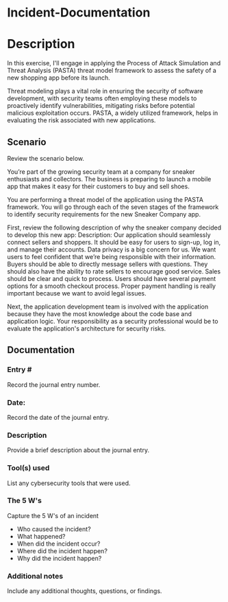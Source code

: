 # Incident-Documentation
<h1>Description</h1>

In this exercise, I'll engage in applying the Process of Attack Simulation and Threat Analysis (PASTA) threat model framework to assess the safety of a new shopping app before its launch.

Threat modeling plays a vital role in ensuring the security of software development, with security teams often employing these models to proactively identify vulnerabilities, mitigating risks before potential malicious exploitation occurs. PASTA, a widely utilized framework, helps in evaluating the risk associated with new applications.

<h2>Scenario</h2>

Review the scenario below.

You’re part of the growing security team at a company for sneaker enthusiasts and collectors. The business is preparing to launch a mobile app that makes it easy for their customers to buy and sell shoes.

You are performing a threat model of the application using the PASTA framework. You will go through each of the seven stages of the framework to identify security requirements for the new Sneaker Company app.

First, review the following description of why the sneaker company decided to develop this new app:
Description: Our application should seamlessly connect sellers and shoppers. It should be easy for users to sign-up, log in, and manage their accounts. Data privacy is a big concern for us. We want users to feel confident that we’re being responsible with their information.
Buyers should be able to directly message sellers with questions. They should also have the ability to rate sellers to encourage good service. Sales should be clear and quick to process. Users should have several payment options for a smooth checkout process. Proper payment handling is really important because we want to avoid legal issues.

Next, the application development team is involved with the application because they have the most knowledge about the code base and application logic. Your responsibility as a security professional would be to evaluate the application's architecture for security risks.


<h2>Documentation </h2>

<h3> Entry # </h3>

Record the journal entry number.


<h3> Date:</h3>

Record the date of the journal entry.


<h3> Description </h3>

Provide a brief description about the journal entry.


<h3> Tool(s) used </h3>

List any cybersecurity tools that were used.


<h3> The 5 W's </h3>

Capture the 5 W's of an incident

  - Who caused the incident?
  - What happened?
  - When did the incident occur?
  - Where did the incident happen?
  - Why did the incident happen?


<h3> Additional notes </h3>

Include any additional thoughts, questions, or findings.

